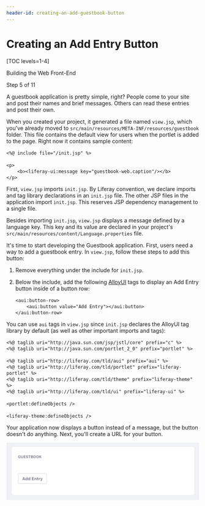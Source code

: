 ```yaml
---
header-id: creating-an-add-guestbook-button
---
```


# Creating an Add Entry Button

[TOC levels=1-4]

<div class="learn-path-step row">
    <p id="stepTitle">Building the Web Front-End</p><p>Step 5 of 11</p>
</div>

A guestbook application is pretty simple, right? People come to your site and 
post their names and brief messages. Others can read these entries and post
their own. 

When you created your project, it generated a file named `view.jsp`, which
you've already moved to `src/main/resources/META-INF/resources/guestbook`
folder. This file contains the default view for users when the portlet is added
to the page. Right now it contains sample content: 

```markup
<%@ include file="/init.jsp" %>

<p>
    <b><liferay-ui:message key="guestbook-web.caption"/></b>
</p>
```

First, `view.jsp` imports `init.jsp`. By Liferay convention, we declare imports
and tag library declarations in an `init.jsp` file. The other JSP files in
the application import `init.jsp`. This reserves JSP dependency management to
a single file. 

Besides importing `init.jsp`, `view.jsp` displays a message defined by a
language key. This key and its value are declared in your project's
`src/main/resources/content/Language.properties` file. 

It's time to start developing the Guestbook application. First, users need a way 
to add a guestbook entry. In `view.jsp`, follow these steps to add this button: 

1.  Remove everything under the include for `init.jsp`. 

2.  Below the include, add the following 
    [AlloyUI](http://alloyui.com/) tags to display an Add Entry button inside of 
    a button row: 

    ```markup
    <aui:button-row>
        <aui:button value="Add Entry"></aui:button>
    </aui:button-row>
    ```

You can use `aui` tags in `view.jsp` since `init.jsp` declares the AlloyUI tag 
library by default (as well as other important imports and tags): 

```markup
<%@ taglib uri="http://java.sun.com/jsp/jstl/core" prefix="c" %>
<%@ taglib uri="http://java.sun.com/portlet_2_0" prefix="portlet" %>

<%@ taglib uri="http://liferay.com/tld/aui" prefix="aui" %>
<%@ taglib uri="http://liferay.com/tld/portlet" prefix="liferay-portlet" %>
<%@ taglib uri="http://liferay.com/tld/theme" prefix="liferay-theme" %>
<%@ taglib uri="http://liferay.com/tld/ui" prefix="liferay-ui" %>

<portlet:defineObjects />

<liferay-theme:defineObjects />
```

Your application now displays a button instead of a message, but the button 
doesn't do anything. Next, you'll create a URL for your button. 

![Figure 1: Your new button is awesome, but it doesn't work yet.](../../../images/guestbook-new-button.png)
